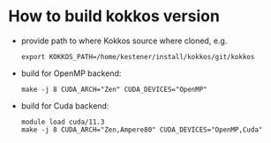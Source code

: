 # How to build kokkos version

- provide path to where Kokkos source where cloned, e.g.
  ```shell
  export KOKKOS_PATH=/home/kestener/install/kokkos/git/kokkos
  ```
- build for OpenMP backend:
  ```shell
  make -j 8 CUDA_ARCH="Zen" CUDA_DEVICES="OpenMP"
  ```
- build for Cuda backend:
  ```shell
  module load cuda/11.3
  make -j 8 CUDA_ARCH="Zen,Ampere80" CUDA_DEVICES="OpenMP,Cuda"
  ```